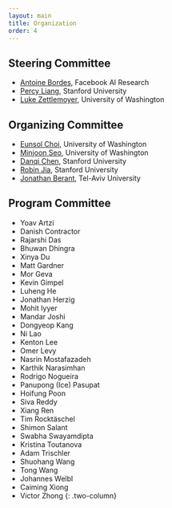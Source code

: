 ```yaml
---
layout: main
title: Organization
order: 4
---
```

## Steering Committee
- [Antoine Bordes](https://research.fb.com/people/bordes-antoine/), Facebook AI Research
- [Percy Liang](https://cs.stanford.edu/~pliang/), Stanford University
- [Luke Zettlemoyer](https://www.cs.washington.edu/people/faculty/lsz), University of Washington

## Organizing Committee
- [Eunsol Choi](https://homes.cs.washington.edu/~eunsol/home.html), University of Washington
- [Minjoon Seo](https://seominjoon.github.io/), University of Washington
- [Danqi Chen](http://cs.stanford.edu/people/danqi/), Stanford University
- [Robin Jia](http://stanford.edu/~robinjia/), Stanford University 
- [Jonathan Berant](http://www.cs.tau.ac.il/~joberant/), Tel-Aviv University

## Program Committee
- Yoav Artzi
- Danish Contractor
- Rajarshi Das
- Bhuwan Dhingra
- Xinya Du
- Matt Gardner
- Mor Geva
- Kevin Gimpel
- Luheng He
- Jonathan Herzig
- Mohit Iyyer
- Mandar Joshi
- Dongyeop Kang
- Ni Lao
- Kenton Lee 
- Omer Levy
- Nasrin Mostafazadeh
- Karthik Narasimhan
- Rodrigo Nogueira
- Panupong (Ice) Pasupat
- Hoifung Poon
- Siva Reddy
- Xiang Ren
- Tim Rocktäschel
- Shimon Salant
- Swabha Swayamdipta
- Kristina Toutanova
- Adam Trischler
- Shuohang Wang
- Tong Wang
- Johannes Welbl
- Caiming Xiong
- Victor Zhong
{: .two-column}
